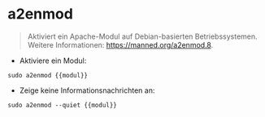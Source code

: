# a2enmod

> Aktiviert ein Apache-Modul auf Debian-basierten Betriebssystemen.
> Weitere Informationen: <https://manned.org/a2enmod.8>.

- Aktiviere ein Modul:

`sudo a2enmod {{modul}}`

- Zeige keine Informationsnachrichten an:

`sudo a2enmod --quiet {{modul}}`
